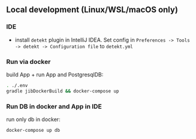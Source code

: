 ## Local development (Linux/WSL/macOS only)

### IDE

- install `detekt` plugin in IntelliJ IDEA. Set config in `Preferences -> Tools -> detekt -> Configuration file` to `detekt.yml`

### Run via docker

build App + run App and PostgresqlDB:
```sh
. ./.env
gradle jibDockerBuild && docker-compose up
```

### Run DB in docker and App in IDE

run only db in docker:
```sh
docker-compose up db
```
